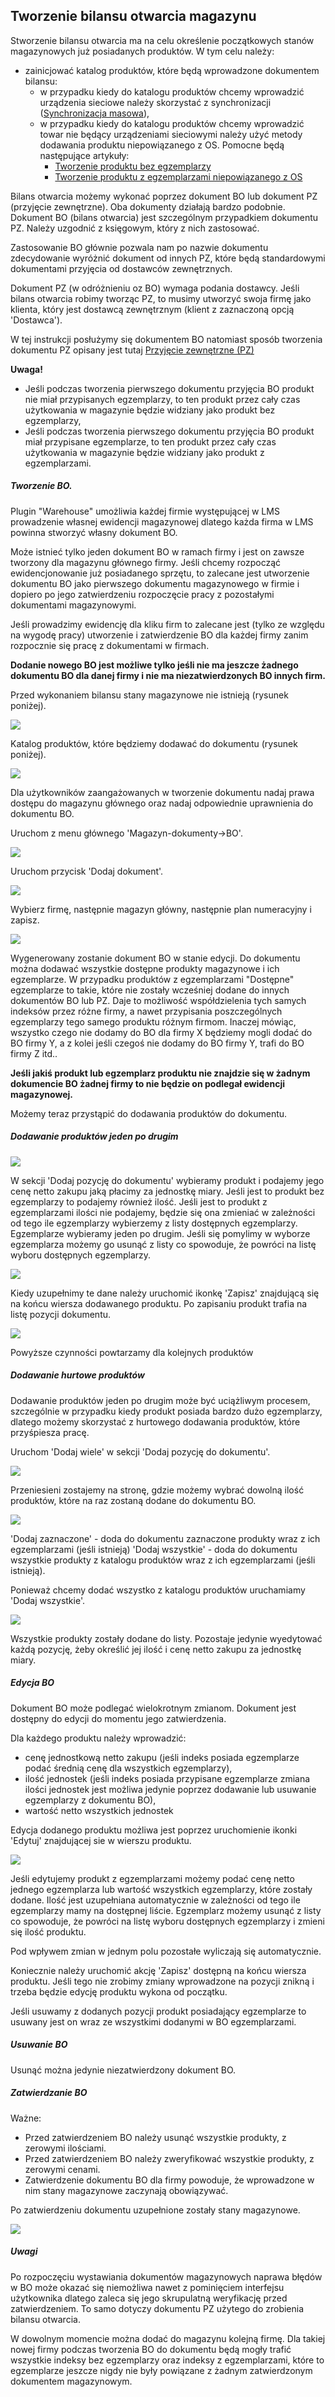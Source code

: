 ## Tworzenie bilansu otwarcia magazynu

Stworzenie bilansu otwarcia ma na celu określenie początkowych stanów magazynowych już posiadanych produktów. W tym celu należy:
- zainicjować katalog produktów, które będą wprowadzone dokumentem bilansu:
  - w przypadku kiedy do katalogu produktów chcemy wprowadzić urządzenia sieciowe należy skorzystać z synchronizacji ([Synchronizacja masowa](synchronizacja_masowa.md)),
  - w przypadku kiedy do katalogu produktów chcemy wprowadzić towar nie będący urządzeniami sieciowymi należy użyć metody dodawania produktu niepowiązanego z OS. Pomocne będą następujące artykuły:
    - [Tworzenie produktu bez egzemplarzy](produkt_bez_egz.md)
    - [Tworzenie produktu z egzemplarzami niepowiązanego z OS](produkt_z_egz.md)

Bilans otwarcia możemy wykonać poprzez dokument BO lub dokument PZ (przyjęcie zewnętrzne). Oba dokumenty działają bardzo podobnie. Dokument BO (bilans otwarcia) jest szczególnym przypadkiem dokumentu PZ. Należy uzgodnić z księgowym, który z nich zastosować.

Zastosowanie BO głównie pozwala nam po nazwie dokumentu zdecydowanie wyróżnić dokument od innych PZ, które będą standardowymi dokumentami przyjęcia od dostawców zewnętrznych.

Dokument PZ (w odróżnieniu oz BO) wymaga podania dostawcy. Jeśli bilans otwarcia robimy tworząc PZ, to musimy utworzyć swoja firmę jako klienta, który jest dostawcą zewnętrznym (klient z zaznaczoną opcją 'Dostawca').

W tej instrukcji posłużymy się dokumentem BO natomiast sposób tworzenia dokumentu PZ opisany jest tutaj [Przyjęcie zewnętrzne (PZ)](dokument_pz.md)

**Uwaga!**
- Jeśli podczas tworzenia pierwszego dokumentu przyjęcia BO produkt nie miał przypisanych egzemplarzy, to ten produkt przez cały czas użytkowania w magazynie będzie widziany jako produkt bez egzemplarzy,
- Jeśli podczas tworzenia pierwszego dokumentu przyjęcia BO produkt miał przypisane egzemplarze, to ten produkt przez cały czas użytkowania w magazynie będzie widziany jako produkt z egzemplarzami.

##### Tworzenie BO.

Plugin "Warehouse" umożliwia każdej firmie występującej w LMS prowadzenie własnej ewidencji magazynowej dlatego każda firma w LMS powinna stworzyć własny dokument BO.

Może istnieć tylko jeden dokument BO w ramach firmy i jest on zawsze tworzony dla magazynu głównego firmy. Jeśli chcemy rozpocząć ewidencjonowanie już posiadanego sprzętu, to zalecane jest utworzenie dokumentu BO jako pierwszego dokumentu magazynowego w firmie i dopiero po jego zatwierdzeniu rozpoczęcie pracy z pozostałymi dokumentami magazynowymi.

Jeśli prowadzimy ewidencję dla kliku firm to zalecane jest (tylko ze względu na wygodę pracy) utworzenie i zatwierdzenie BO dla każdej firmy zanim rozpocznie się pracę z dokumentami w firmach.

**Dodanie nowego BO jest możliwe tylko jeśli nie ma jeszcze żadnego dokumentu BO dla danej firmy i nie ma niezatwierdzonych BO innych firm.**


Przed wykonaniem bilansu stany magazynowe nie istnieją (rysunek poniżej).

![](https://www.chilan.com/lms-plus/screenshots/warehouse/wh-40.png)

Katalog produktów, które będziemy dodawać do dokumentu (rysunek poniżej).

![](https://www.chilan.com/lms-plus/screenshots/warehouse/wh-41.png)

Dla użytkowników zaangażowanych w tworzenie dokumentu nadaj prawa dostępu do magazynu głównego oraz nadaj odpowiednie uprawnienia do dokumentu BO.

Uruchom z menu głównego 'Magazyn-dokumenty->BO'.

![](https://www.chilan.com/lms-plus/screenshots/warehouse/wh-42.png)

Uruchom przycisk 'Dodaj dokument'.

![](https://www.chilan.com/lms-plus/screenshots/warehouse/wh-43.png)

Wybierz firmę, następnie magazyn główny, następnie plan numeracyjny i zapisz.

![](https://www.chilan.com/lms-plus/screenshots/warehouse/wh-44.png)

Wygenerowany zostanie dokument BO w stanie edycji. Do dokumentu można dodawać wszystkie dostępne produkty magazynowe i ich egzemplarze. W przypadku produktów z egzemplarzami "Dostępne" egzemplarze to takie, które nie zostały wcześniej dodane do innych dokumentów BO lub PZ. Daje to możliwość współdzielenia tych samych indeksów przez różne firmy, a nawet przypisania poszczególnych egzemplarzy tego samego produktu różnym firmom. Inaczej mówiąc, wszystko czego nie dodamy do BO dla firmy X będziemy mogli dodać do BO firmy Y, a z kolei jeśli czegoś nie dodamy do BO firmy Y, trafi do BO firmy Z itd..

**Jeśli jakiś produkt lub egzemplarz produktu nie znajdzie się w żadnym dokumencie BO żadnej firmy to nie będzie on podlegał ewidencji magazynowej.**

Możemy teraz przystąpić do dodawania produktów do dokumentu.

##### Dodawanie produktów jeden po drugim

![](https://www.chilan.com/lms-plus/screenshots/warehouse/wh-45.png)

W sekcji 'Dodaj pozycję do dokumentu' wybieramy produkt i podajemy jego cenę netto zakupu jaką płacimy za jednostkę miary. Jeśli jest to produkt bez egzemplarzy to podajemy również ilość. Jeśli jest to produkt z egzemplarzami ilości nie podajemy, będzie się ona zmieniać w zależności od tego ile egzemplarzy wybierzemy z listy dostępnych egzemplarzy. Egzemplarze wybieramy jeden po drugim. Jeśli się pomylimy w wyborze egzemplarza możemy go usunąć z listy co spowoduje, że powróci na listę wyboru dostępnych egzemplarzy.

![](https://www.chilan.com/lms-plus/screenshots/warehouse/wh-46.png)

Kiedy uzupełnimy te dane należy uruchomić ikonkę 'Zapisz' znajdującą się na końcu wiersza dodawanego produktu. Po zapisaniu produkt trafia na listę
pozycji dokumentu.

![](https://www.chilan.com/lms-plus/screenshots/warehouse/wh-47.png)

Powyższe czynności powtarzamy dla kolejnych produktów

##### Dodawanie hurtowe produktów

Dodawanie produktów jeden po drugim może być uciążliwym procesem, szczególnie w przypadku kiedy produkt posiada bardzo dużo egzemplarzy, dlatego możemy skorzystać z hurtowego dodawania produktów, które przyśpiesza pracę.

Uruchom 'Dodaj wiele' w sekcji 'Dodaj pozycję do dokumentu'.

![](https://www.chilan.com/lms-plus/screenshots/warehouse/wh-48.png)

Przeniesieni zostajemy na stronę, gdzie możemy wybrać dowolną ilość produktów, które na raz zostaną dodane do dokumentu BO.

![](https://www.chilan.com/lms-plus/screenshots/warehouse/wh-49.png)

'Dodaj zaznaczone' - doda do dokumentu zaznaczone produkty wraz z ich egzemplarzami (jeśli istnieją)
'Dodaj wszystkie' - doda do dokumentu wszystkie produkty z katalogu produktów wraz z ich egzemplarzami (jeśli istnieją).

Ponieważ chcemy dodać wszystko z katalogu produktów uruchamiamy 'Dodaj wszystkie'.

![](https://www.chilan.com/lms-plus/screenshots/warehouse/wh-50.png)

Wszystkie produkty zostały dodane do listy. Pozostaje jedynie wyedytować każdą pozycję, żeby określić jej ilość i cenę netto zakupu za jednostkę miary.

##### Edycja BO

Dokument BO może podlegać wielokrotnym zmianom. Dokument jest dostępny do edycji do momentu jego zatwierdzenia.

Dla każdego produktu należy wprowadzić:
- cenę jednostkową netto zakupu (jeśli indeks posiada egzemplarze podać średnią cenę dla wszystkich egzemplarzy),
- ilość jednostek (jeśli indeks posiada przypisane egzemplarze zmiana ilości jednostek jest możliwa jedynie poprzez dodawanie lub usuwanie egzemplarzy z dokumentu BO),
- wartość netto wszystkich jednostek

Edycja dodanego produktu możliwa jest poprzez uruchomienie ikonki 'Edytuj' znajdującej sie w wierszu produktu.

![](https://www.chilan.com/lms-plus/screenshots/warehouse/wh-51.png)

Jeśli edytujemy produkt z egzemplarzami możemy podać cenę netto jednego egzemplarza lub wartość wszystkich egzemplarzy, które zostały dodane. Ilość jest uzupełniana automatycznie w zależności od tego ile egzemplarzy mamy na dostępnej liście. Egzemplarz możemy usunąć z listy co spowoduje, że powróci na listę wyboru dostępnych egzemplarzy i zmieni się ilość produktu.

Pod wpływem zmian w jednym polu pozostałe wyliczają się automatycznie.

Koniecznie należy uruchomić akcję 'Zapisz' dostępną na końcu wiersza produktu. Jeśli tego nie zrobimy zmiany wprowadzone na pozycji znikną i trzeba będzie edycję produktu wykona od początku.

Jeśli usuwamy z dodanych pozycji produkt posiadający egzemplarze to usuwany jest on wraz ze wszystkimi dodanymi w BO egzemplarzami.

##### Usuwanie BO

Usunąć można jedynie niezatwierdzony dokument BO.

##### Zatwierdzanie BO

Ważne:
- Przed zatwierdzeniem BO należy usunąć wszystkie produkty, z zerowymi ilościami.
- Przed zatwierdzeniem BO należy zweryfikować wszystkie produkty, z zerowymi cenami.
- Zatwierdzenie dokumentu BO dla firmy powoduje, że wprowadzone w nim stany magazynowe zaczynają obowiązywać.

Po zatwierdzeniu dokumentu uzupełnione zostały stany magazynowe.

![](https://www.chilan.com/lms-plus/screenshots/warehouse/wh-52.png)

##### Uwagi

Po rozpoczęciu wystawiania dokumentów magazynowych naprawa błędów w BO może okazać się niemożliwa nawet z pominięciem interfejsu użytkownika dlatego zaleca się jego skrupulatną weryfikację przed zatwierdzeniem. To samo dotyczy dokumentu PZ użytego do zrobienia bilansu otwarcia.

W dowolnym momencie można dodać do magazynu kolejną firmę. Dla takiej nowej firmy podczas tworzenia BO do dokumentu będą mogły trafić wszystkie indeksy bez egzemplarzy oraz indeksy z egzemplarzami, które to egzemplarze jeszcze nigdy nie były powiązane z żadnym zatwierdzonym dokumentem  magazynowym.
